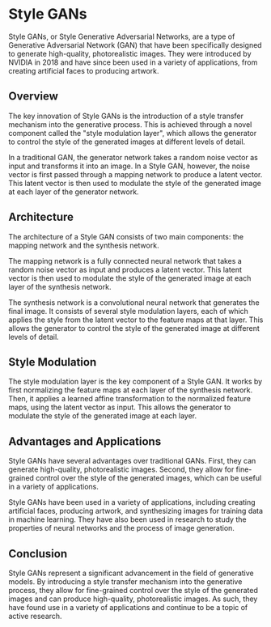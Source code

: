 # Style GANs

Style GANs, or Style Generative Adversarial Networks, are a type of Generative Adversarial Network (GAN) that have been specifically designed to generate high-quality, photorealistic images. They were introduced by NVIDIA in 2018 and have since been used in a variety of applications, from creating artificial faces to producing artwork.

## Overview

The key innovation of Style GANs is the introduction of a style transfer mechanism into the generative process. This is achieved through a novel component called the "style modulation layer", which allows the generator to control the style of the generated images at different levels of detail.

In a traditional GAN, the generator network takes a random noise vector as input and transforms it into an image. In a Style GAN, however, the noise vector is first passed through a mapping network to produce a latent vector. This latent vector is then used to modulate the style of the generated image at each layer of the generator network.

## Architecture

The architecture of a Style GAN consists of two main components: the mapping network and the synthesis network.

The mapping network is a fully connected neural network that takes a random noise vector as input and produces a latent vector. This latent vector is then used to modulate the style of the generated image at each layer of the synthesis network.

The synthesis network is a convolutional neural network that generates the final image. It consists of several style modulation layers, each of which applies the style from the latent vector to the feature maps at that layer. This allows the generator to control the style of the generated image at different levels of detail.

## Style Modulation

The style modulation layer is the key component of a Style GAN. It works by first normalizing the feature maps at each layer of the synthesis network. Then, it applies a learned affine transformation to the normalized feature maps, using the latent vector as input. This allows the generator to modulate the style of the generated image at each layer.

## Advantages and Applications

Style GANs have several advantages over traditional GANs. First, they can generate high-quality, photorealistic images. Second, they allow for fine-grained control over the style of the generated images, which can be useful in a variety of applications.

Style GANs have been used in a variety of applications, including creating artificial faces, producing artwork, and synthesizing images for training data in machine learning. They have also been used in research to study the properties of neural networks and the process of image generation.

## Conclusion

Style GANs represent a significant advancement in the field of generative models. By introducing a style transfer mechanism into the generative process, they allow for fine-grained control over the style of the generated images and can produce high-quality, photorealistic images. As such, they have found use in a variety of applications and continue to be a topic of active research.
